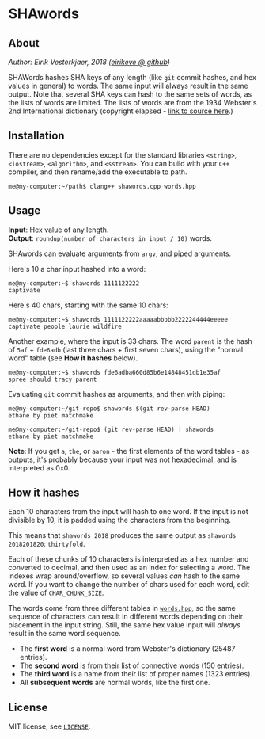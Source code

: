 # SHAwords

## About
*Author: Eirik Vesterkjaer, 2018 ([eirikeve @ github](https://www.github.com/eirikeve))*

SHAWords hashes SHA keys of any length (like `git` commit hashes, and hex values in general) to words. The same input will always result in the same output.
Note that several SHA keys can hash to the same sets of words, as the lists of words are limited. 
The lists of words are from the 1934 Webster's 2nd International dictionary (copyright elapsed - [link to source here](https://svnweb.freebsd.org/csrg/share/dict/).)

## Installation
There are no dependencies except for the standard libraries `<string>`, `<iostream>`, `<algorithm>`,  and `<sstream>`. 
You can build with your `C++` compiler, and then rename/add the executable to path.
```
me@my-computer:~/path$ clang++ shawords.cpp words.hpp
```




## Usage

**Input**: Hex value of any length.  
**Output**: `roundup(number of characters in input / 10)` words. 

SHAwords can evaluate arguments from `argv`, and piped arguments.


Here's 10 a char input hashed into a word:
```
me@my-computer:~$ shawords 1111122222
captivate 
```
Here's 40 chars, starting with the same 10 chars:
```
me@my-computer:~$ shawords 1111122222aaaaabbbbb2222244444eeeee
captivate people laurie wildfire
```
Another example, where the input is 33 chars. The word `parent` is the hash of `5af` + `fde6adb` (last three chars + first seven chars), using the "normal word" table (see **How it hashes** below).
```
me@my-computer:~$ shawords fde6adba660d85b6e14848451db1e35af
spree should tracy parent 

```
Evaluating `git` commit hashes as arguments, and then with piping:
```
me@my-computer:~/git-repo$ shawords $(git rev-parse HEAD)
ethane by piet matchmake 
```
```
me@my-computer:~/git-repo$ (git rev-parse HEAD) | shawords
ethane by piet matchmake 
```

**Note**: If you get `a`, `the`, or `aaron` - the first elements of the word tables - as outputs, it's probably because your input was not hexadecimal, and is interpreted as 0x0.

## How it hashes
Each 10 characters from the input will hash to one word. If the input is not divisible by 10, it is padded using the characters from the beginning.

This means that `shawords 2018` produces the same output as `shawords 2018201820`: `thirtyfold`.

Each of these chunks of 10 characters is interpreted as a hex number and converted to decimal, and then used as an index for selecting a word. The indexes wrap around/overflow, so several values *can* hash to the same word.
If you want to change the number of chars used for each word, edit the value of `CHAR_CHUNK_SIZE`.


The words come from three different tables in [`words.hpp`](words.hpp), so the same sequence of characters can result in different words depending on their placement in the input string. Still, the same hex value input will *always* result in the same word sequence.
* The **first word** is a normal word from Webster's dictionary (25487 entries).  
* The **second word** is from their list of connective words (150 entries).  
* The **third word** is a name from their list of proper names (1323 entries). 
* All **subsequent words** are normal words, like the first one.  

## License

MIT license, see [`LICENSE`](./LICENSE).


